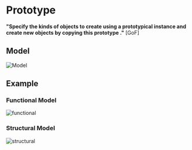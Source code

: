 # Prototype

__"Specify the kinds of objects to create using a prototypical instance and create new objects by copying this prototype ."__ [GoF]

## Model
![Model](prototype.png)

## Example

### Functional Model
  ![functional](exercise/exercise2/functional.png)

### Structural Model
  ![structural](exercise/exercise2/structural.png)
